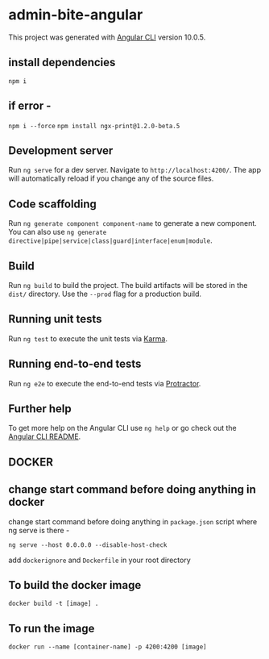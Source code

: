 # admin-bite-angular

This project was generated with [Angular CLI](https://github.com/angular/angular-cli) version 10.0.5.

## install dependencies
`npm i`

## if error - 
`npm i --force`
`npm install ngx-print@1.2.0-beta.5`

## Development server

Run `ng serve` for a dev server. Navigate to `http://localhost:4200/`. The app will automatically reload if you change any of the source files.

## Code scaffolding

Run `ng generate component component-name` to generate a new component. You can also use `ng generate directive|pipe|service|class|guard|interface|enum|module`.

## Build

Run `ng build` to build the project. The build artifacts will be stored in the `dist/` directory. Use the `--prod` flag for a production build.

## Running unit tests

Run `ng test` to execute the unit tests via [Karma](https://karma-runner.github.io).

## Running end-to-end tests

Run `ng e2e` to execute the end-to-end tests via [Protractor](http://www.protractortest.org/).

## Further help

To get more help on the Angular CLI use `ng help` or go check out the [Angular CLI README](https://github.com/angular/angular-cli/blob/master/README.md).

## DOCKER
## change start command before doing anything in docker
change start command before doing anything in `package.json` script where ng serve is there - 

`ng serve --host 0.0.0.0 --disable-host-check`

add `dockerignore` and `Dockerfile` in your root directory

## To build the docker image 

`docker build -t [image] .`

## To run the image

`docker run --name [container-name] -p 4200:4200 [image]`

